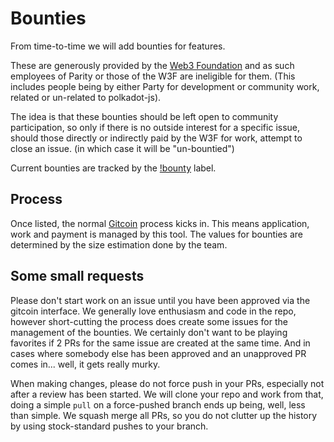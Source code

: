 # Bounties

From time-to-time we will add bounties for features.

These are generously provided by the [Web3 Foundation](https://web3.foundation/) and as such employees of Parity or those of the W3F are ineligible for them. (This includes people being by either Party for development or community work, related or un-related to polkadot-js).

The idea is that these bounties should be left open to community participation, so only if there is no outside interest for a specific issue, should those directly or indirectly paid by the W3F for work, attempt to close an issue. (in which case it will be "un-bountied")

Current bounties are tracked by the [!bounty](https://github.com/DeriLab/apps/labels/%21bounty) label.

## Process

Once listed, the normal [Gitcoin](https://gitcoin.co/) process kicks in. This means application, work and payment is managed by this tool. The values for bounties are determined by the size estimation done by the team.

## Some small requests

Please don't start work on an issue until you have been approved via the gitcoin interface. We generally love enthusiasm and code in the repo, however short-cutting the process does create some issues for the management of the bounties. We certainly don't want to be playing favorites if 2 PRs for the same issue are created at the same time. And in cases where somebody else has been approved and an unapproved PR comes in... well, it gets really murky.

When making changes, please do not force push in your PRs, especially not after a review has been started. We will clone your repo and work from that, doing a simple `pull` on a force-pushed branch ends up being, well, less than simple. We squash merge all PRs, so you do not clutter up the history by using stock-standard pushes to your branch.
